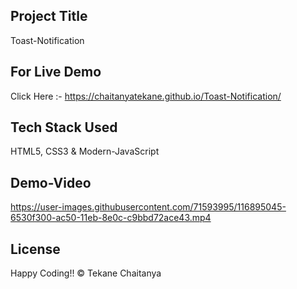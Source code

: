 ## Project Title
Toast-Notification

## For Live Demo 
Click Here :- https://chaitanyatekane.github.io/Toast-Notification/

## Tech Stack Used 
HTML5, CSS3 & Modern-JavaScript

## Demo-Video
https://user-images.githubusercontent.com/71593995/116895045-6530f300-ac50-11eb-8e0c-c9bbd72ace43.mp4


## License
Happy Coding!! 
© Tekane Chaitanya
